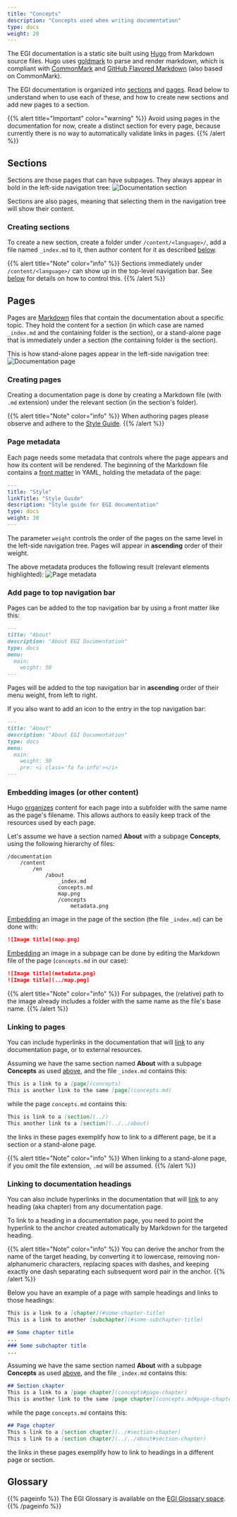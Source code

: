 ```yaml
---
title: "Concepts"
description: "Concepts used when writing documentation"
type: docs
weight: 20
---
```

<!-- cspell:word Flavored goldmark pageinfo -->

The EGI documentation is a static site built using
[Hugo](https://gohugo.io/getting-started/configuration-markup/)
from Markdown source files. Hugo uses
[goldmark](https://github.com/yuin/goldmark/) to parse and render markdown,
which is compliant with [CommonMark](https://spec.commonmark.org/0.29/) and
[GitHub Flavored Markdown](https://github.github.com/gfm/) (also based
on CommonMark).

The EGI documentation is organized into [sections](#sections) and
[pages](#pages). Read below to understand when to use each of these,
and how to create new sections and add new pages to a section.

{{% alert title="Important" color="warning" %}} Avoid using pages in the
documentation for now, create a distinct section for every page, because
currently there is no way to automatically validate links in pages.
{{% /alert %}}

## Sections

Sections are those pages that can have subpages. They always appear in
bold in the left-side navigation tree: ![Documentation section](section.png)

Sections are also pages, meaning that selecting them in the
navigation tree will show their content.

### Creating sections

To create a new section, create a folder under `/content/<language>/`,
add a file named `_index.md` to it, then author content for it as described
[below](#creating-pages).

{{% alert title="Note" color="info" %}} Sections immediately
under `/content/<language>/` can show up in the top-level navigation bar.
See [below](#add-page-to-top-navigation-bar) for details on how to control this.
{{% /alert %}}

## Pages

Pages are [Markdown](https://spec.commonmark.org/0.29/) files that contain the
documentation about a specific topic. They hold the content for a section
(in which case are named `_index.md` and the containing folder is the section),
or a stand-alone page that is immediately under a section (the containing
folder is the section).

This is how stand-alone pages appear in the left-side navigation tree:
![Documentation page](page.png)

### Creating pages

Creating a documentation page is done by creating a Markdown file (with
`.md` extension) under the relevant section (in the section's folder).

{{% alert title="Note" color="info" %}} When authoring pages please observe
and adhere to the [Style Guide](../contributing/style).
{{% /alert %}}

### Page metadata

Each page needs some metadata that controls where the page appears and how
its content will be rendered. The beginning of the Markdown file contains a
[front matter](https://gohugo.io/content-management/front-matter/) in YAML,
holding the metadata of the page:

```yaml
---
title: "Style"
linkTitle: "Style Guide"
description: "Style guide for EGI documentation"
type: docs
weight: 30
---
```

The parameter `weight` controls the order of the pages on the same level in
the left-side navigation tree. Pages will appear in **ascending** order of their
weight.

The above metadata produces the following result (relevant elements highlighted):
![Page metadata](metadata.png)

### Add page to top navigation bar

Pages can be added to the top navigation bar by using a front matter like this:

```markdown
---
title: "About"
description: "About EGI Documentation"
type: docs
menu:
  main:
    weight: 50
---
```

Pages will be added to the top navigation bar in **ascending** order of
their menu weight, from left to right.

If you also want to add an icon to the entry in the top navigation bar:

```markdown
---
title: "About"
description: "About EGI Documentation"
type: docs
menu:
  main:
    weight: 50
    pre: <i class='fa fa-info'></i>
---
```

### Embedding images (or other content)

Hugo [organizes](https://gohugo.io/content-management/organization/) content
for each page into a subfolder with the same name as the page's filename.
This allows authors to easily keep track of the resources used by each page.

Let's assume we have a section named **About** with a subpage **Concepts**, using
the following hierarchy of files:

```shell
/documentation
    /content
        /en
            /about
                _index.md
                concepts.md
                map.png
                /concepts
                    metadata.png
```

[Embedding](https://spec.commonmark.org/0.29/#images) an image in the page of
the section (the file `_index.md`) can be done with:

```markdown
![Image title](map.png)
```

[Embedding](https://spec.commonmark.org/0.29/#images) an image in a subpage can
be done by editing the Markdown file of the page (`concepts.md` in our case):

```markdown
![Image title](metadata.png)
![Image title](../map.png)
```

{{% alert title="Note" color="info" %}} For subpages, the (relative) path to
the image already includes a folder with the same name as the file's base name.
{{% /alert %}}

### Linking to pages

<!-- markdownlint-disable descriptive-link-text -->
You can include hyperlinks in the documentation that will
[link](https://spec.commonmark.org/0.29/#links) to any documentation page,
or to external resources.
<!-- markdownlint-enable descriptive-link-text -->

Assuming we have the same section named **About** with a subpage **Concepts**
as used [above](#embedding-images-or-other-content), and the file `_index.md`
contains this:

```markdown
This is a link to a [page](concepts)
This is another link to the same [page](concepts.md)
```

while the page `concepts.md` contains this:

```markdown
This is link to a [section](../)
This another link to a [section](../../about)
```

the links in these pages exemplify how to link to a different page,
be it a section or a stand-alone page.

{{% alert title="Note" color="info" %}} When linking to a stand-alone page,
if you omit the file extension, `.md` will be assumed.
{{% /alert %}}

### Linking to documentation headings

<!-- markdownlint-disable descriptive-link-text -->
You can also include hyperlinks in the documentation that will
[link](https://spec.commonmark.org/0.29/#links) to any heading (aka chapter)
from any documentation page.
<!-- markdownlint-enable descriptive-link-text -->

To link to a heading in a documentation page, you need to point the hyperlink
to the anchor created automatically by Markdown for the targeted heading.

{{% alert title="Note" color="info" %}} You can derive the anchor from the
name of the target heading, by converting it to lowercase, removing
non-alphanumeric characters, replacing spaces with dashes, and keeping
exactly one dash separating each subsequent word pair in the anchor.
{{% /alert %}}

Below you have an example of a page with sample headings and links to
those headings:

```markdown
This is a link to a [chapter](#some-chapter-title)
This is a link to another [subchapter](#some-subchapter-title)

## Some chapter title
...
### Some subchapter title
...
```

Assuming we have the same section named **About** with a subpage **Concepts**
as used [above](#embedding-images-or-other-content), and the file `_index.md`
contains this:

```markdown
## Section chapter
This is a link to a [page chapter](concepts#page-chapter)
This is another link to the same [page chapter](concepts.md#page-chapter)
```

while the page `concepts.md` contains this:

```markdown
## Page chapter
This s link to a [section chapter](../#section-chapter)
This s link to a [section chapter](../../about#section-chapter)
```

the links in these pages exemplify how to link to headings in a
different page or section.

## Glossary

{{% pageinfo %}} The EGI Glossary is available on the
[EGI Glossary space](https://go.egi.eu/glossary).
{{% /pageinfo %}}

